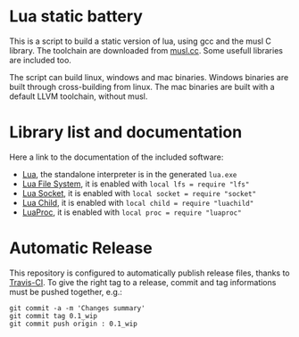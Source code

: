 
Lua static battery
==================

This is a script to build a static version of lua, using gcc and the musl C
library.  The toolchain are downloaded from [musl.cc](http://musl.cc). Some
usefull libraries are included too.

The script can build linux, windows and mac binaries. Windows binaries are
built through cross-building from linux. The mac binaries are built with a
default LLVM toolchain, without musl.

Library list and documentation
==============================

Here a link to the documentation of the included software:

- [Lua](https://www.lua.org/manual/5.3), the standalone interpreter is in the generated `lua.exe`
- [Lua File System](https://keplerproject.github.io/luafilesystem/manual.html#reference), it is enabled with `local lfs = require "lfs"`
- [Lua Socket](http://w3.impa.br/~diego/software/luasocket/reference.html), it is enabled with `local socket = require "socket"`
- [Lua Child](https://github.com/pocomane/luachild), it is enabled with `local child = require "luachild"`
- [LuaProc](https://github.com/askyrme/luaproc/blob/master/src/luaproc.c), it is enabled with `local proc = require "luaproc"`

Automatic Release
=================

This repository is configured to automatically publish release files, thanks to
[Travis-CI](https://travis-ci.org).  To give the right tag to a release, commit
and tag informations must be pushed together, e.g.:

```
git commit -a -m 'Changes summary'
git commit tag 0.1_wip
git commit push origin : 0.1_wip
```

